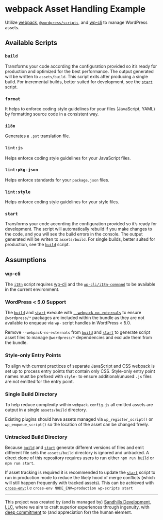 # webpack Asset Handling Example

Utilize [webpack](https://webpack.js.org/), [`@wordpress/scripts`](https://www.npmjs.com/package/@wordpress/scripts), and [wp-cli](https://wp-cli.org/) to manage WordPress assets.

## Available Scripts

### `build`

Transforms your code according the configuration provided so it’s ready for production and optimized for the best performance. The output generated will be written to `assets/build`. This script exits after producing a single build. For incremental builds, better suited for development, see the [`start`](#start) script.

### `format`

It helps to enforce coding style guidelines for your files (JavaScript, YAML) by formatting source code in a consistent way.

### `i18n`

Generates a `.pot` translation file.

### `lint:js`

Helps enforce coding style guidelines for your JavaScript files.

### `lint:pkg-json`

Helps enforce standards for your `package.json` files.

### `lint:style`

Helps enforce coding style guidelines for your style files.

### `start`

Transforms your code according the configuration provided so it’s ready for development. The script will automatically rebuild if you make changes to the code, and you will see the build errors in the console. The output generated will be writen to `assets/build`. For single builds, better suited for production, see the [`build`](#build) script.

## Assumptions

### wp-cli

The [`i18n`](#i18n) script requires [wp-cli](https://wp-cli.org) and the [`wp-cli/i18n-command`](https://github.com/wp-cli/i18n-command) to be available in the current environment.

### WordPress < 5.0 Support

The [`build`](#build) and [`start`](#start) execute with [`--webpack-no-externals`](https://github.com/WordPress/gutenberg/tree/trunk/packages/scripts#build) to ensure `@wordpress/*` packages are included within the bundle as they are not available to enqueue via `wp-` script handles in WordPress < 5.0.

Remove `--webpack-no-externals` from [`build`](#build) and [`start`](#start) to generate script asset files to manage `@wordpress/*` dependencies and exclude them from the bundle.

### Style-only Entry Points

To align with current practices of separate JavaScript and CSS webpack is set up to process entry points that contain only CSS. Style-only entry point names must be prefixed with `style-` to ensure additional/unused `.js` files are not emitted for the entry point.

### Single Build Directory

To help reduce complexity within `webpack.config.js` all emitted assets are output in a single `assets/build` directory.

Existing plugins should have assets managed via `wp_register_script()` or `wp_enqueue_script()` so the location of the asset can be changed freely.

### Untracked Build Directory

Because [`build`](#build) and [`start`](#start) generate different versions of files and emit different file sets the `assets/build` directory is ignored and untracked. A direct clone of this repository requires users to run either `npm run build` or `npm run start`.

If asset tracking is required it is recommended to update the [`start`](#start) script to run in production mode to reduce the likely hood of merge conflicts (which will still happen frequently with tracked assets). This can be achieved with [`cross-env`](https://www.npmjs.com/package/cross-env); i.e `cross-env NODE_ENV=production wp-scripts start`

---

This project was created by (and is managed by) <a href="https://sandhillsdev.com">Sandhills Development, LLC</a>, where we aim to craft superior experiences through ingenuity, with <a href="https://sandhillsdev.com/commitments/">deep commitment</a> to (and appreciation for) the human element.
